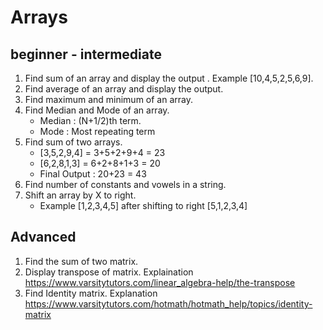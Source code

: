 # Arrays

## beginner - intermediate

1. Find sum of an array and display the output . Example [10,4,5,2,5,6,9].
2. Find average of an array and display the output.
3. Find maximum and minimum of an array.
4. Find Median and Mode of an array.
    - Median : (N+1/2)th term.
    - Mode : Most repeating term
5. Find sum of two arrays.
    - [3,5,2,9,4] = 3+5+2+9+4 = 23
    - [6,2,8,1,3] = 6+2+8+1+3 = 20
    - Final Output : 20+23 = 43
6. Find number of constants and vowels in a string.
7. Shift an array by X to right.
    - Example [1,2,3,4,5] after shifting to right [5,1,2,3,4]

## Advanced

1. Find the sum of two matrix.
1. Display transpose of matrix. Explaination https://www.varsitytutors.com/linear_algebra-help/the-transpose
1. Find Identity matrix. Explanation https://www.varsitytutors.com/hotmath/hotmath_help/topics/identity-matrix
